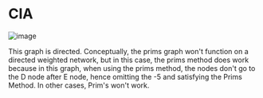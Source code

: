 # CIA
![image](https://user-images.githubusercontent.com/122954429/213092293-5b1ff319-32ff-4ee7-87ba-35fc74f25180.png)




This graph is directed. Conceptually, the prims graph won't function on a directed weighted network, but in this case, the prims method does work because in this graph, when using the prims method, the nodes don't go to the D node after E node, hence omitting the -5 and satisfying the Prims Method. In other cases, Prim's won't work.
